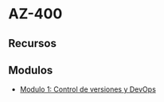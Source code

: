 # AZ-400



## Recursos

## Modulos

*   [Modulo 1: Control de versiones y DevOps][modulo1]

[modulo1]: ./Modulos/Modulo1.md